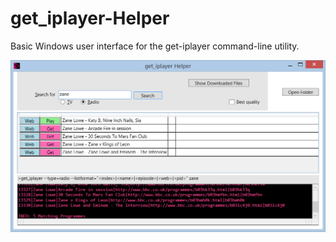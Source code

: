 get_iplayer-Helper
==================

Basic Windows user interface for the get-iplayer command-line utility.

![Screenshot](WpfApplication3/iph.png)
